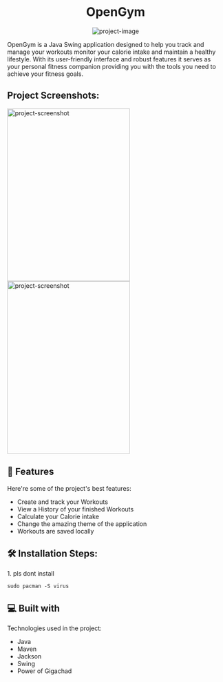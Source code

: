 <h1 align="center" id="title">OpenGym</h1>

<p align="center"><img src="https://biographygist.com/wp-content/uploads/2021/09/GigaChad-1.jpg" alt="project-image"></p>

<p id="description">OpenGym is a Java Swing application designed to help you track and manage your workouts monitor your calorie intake and maintain a healthy lifestyle. With its user-friendly interface and robust features it serves as your personal fitness companion providing you with the tools you need to achieve your fitness goals.</p>

<h2>Project Screenshots:</h2>

<img src="https://cdn.discordapp.com/attachments/771008355841343498/1120842366610309160/image.png" alt="project-screenshot" width="285" height="400/">

<img src="https://cdn.discordapp.com/attachments/771008355841343498/1120842480917680148/image.png" alt="project-screenshot" width="285" height="400/">

  
  
<h2>🧐 Features</h2>

Here're some of the project's best features:

*   Create and track your Workouts
*   View a History of your finished Workouts
*   Calculate your Calorie intake
*   Change the amazing theme of the application
*   Workouts are saved locally

<h2>🛠️ Installation Steps:</h2>

<p>1. pls dont install</p>

```
sudo pacman -S virus
```


  
  
<h2>💻 Built with</h2>

Technologies used in the project:

*   Java
*   Maven
*   Jackson
*   Swing
*   Power of Gigachad
